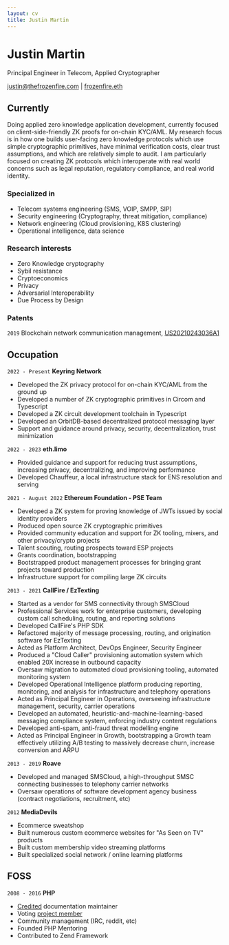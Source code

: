 ```yaml
---
layout: cv
title: Justin Martin
---
```

# Justin Martin
Principal Engineer in Telecom, Applied Cryptographer

<div id="webaddress">
<a href="mail:justin@thefrozenfire.com">justin@thefrozenfire.com</a> | <a href="https://etherscan.io/address/frozenfire.eth">frozenfire.eth</a>
</div>


## Currently

Doing applied zero knowledge application development, currently focused on client-side-friendly ZK proofs for on-chain KYC/AML. My research focus is in how one builds user-facing zero knowledge protocols which use simple cryptographic primitives, have minimal verification costs, clear trust assumptions, and which are relatively simple to audit. I am particularly focused on creating ZK protocols which interoperate with real world concerns such as legal reputation, regulatory compliance, and real world identity.

### Specialized in

* Telecom systems engineering (SMS, VOIP, SMPP, SIP)
* Security engineering (Cryptography, threat mitigation, compliance)
* Network engineering (Cloud provisioning, K8S clustering)
* Operational intelligence, data science


### Research interests

* Zero Knowledge cryptography
* Sybil resistance
* Cryptoeconomics
* Privacy
* Adversarial Interoperability
* Due Process by Design


### Patents

`2019`
Blockchain network communication management, [US20210243036A1](https://patents.google.com/patent/US20210243036A1/en)


## Occupation

`2022 - Present`
__Keyring Network__

- Developed the ZK privacy protocol for on-chain KYC/AML from the ground up
- Developed a number of ZK cryptographic primitives in Circom and Typescript
- Developed a ZK circuit development toolchain in Typescript
- Developed an OrbitDB-based decentralized protocol messaging layer
- Support and guidance around privacy, security, decentralization, trust minimization

`2022 - 2023`
__eth.limo__

- Provided guidance and support for reducing trust assumptions, increasing privacy, decentralizing, and improving performance
- Developed Chauffeur, a local infrastructure stack for ENS resolution and serving

`2021 - August 2022`
__Ethereum Foundation - PSE Team__

- Developed a ZK system for proving knowledge of JWTs issued by social identity providers
- Produced open source ZK cryptographic primitives
- Provided community education and support for ZK tooling, mixers, and other privacy/crypto projects
- Talent scouting, routing prospects toward ESP projects
- Grants coordination, bootstrapping
- Bootstrapped product management processes for bringing grant projects toward production
- Infrastructure support for compiling large ZK circuits

`2013 - 2021`
__CallFire / EzTexting__

- Started as a vendor for SMS connectivity through SMSCloud
- Professional Services work for enterprise customers, developing custom call scheduling, routing, and reporting solutions
- Developed CallFire's PHP SDK
- Refactored majority of message processing, routing, and origination software for EzTexting
- Acted as Platform Architect, DevOps Engineer, Security Engineer
- Produced a "Cloud Caller" provisioning automation system which enabled 20X increase in outbound capacity
- Oversaw migration to automated cloud provisioning tooling, automated monitoring system
- Developed Operational Intelligence platform producing reporting, monitoring, and analysis for infrastructure and telephony operations
- Acted as Principal Engineer in Operations, overseeing infrastructure management, security, carrier operations
- Developed an automated, heuristic-and-machine-learning-based messaging compliance system, enforcing industry content regulations
- Developed anti-spam, anti-fraud threat modelling engine
- Acted as Principal Engineer in Growth, bootstrapping a Growth team effectively utilizing A/B testing to massively decrease churn, increase conversion and ARPU

`2013 - 2019`
__Roave__

- Developed and managed SMSCloud, a high-throughput SMSC connecting businesses to telephony carrier networks
- Oversaw operations of software development agency business (contract negotiations, recruitment, etc)

`2012`
__MediaDevils__

- Ecommerce sweatshop
- Built numerous custom ecommerce websites for "As Seen on TV" products
- Built custom membership video streaming platforms
- Built specialized social network / online learning platforms

## FOSS

`2008 - 2016`
__PHP__

- [Credited](https://www.php.net/manual/en/preface.php#contributors) documentation maintainer
- Voting [project member](https://people.php.net/frozenfire)
- Community management (IRC, reddit, etc)
- Founded PHP Mentoring
- Contributed to Zend Framework

<!-- ### Footer

.Last updated: Jan 2022 -->


